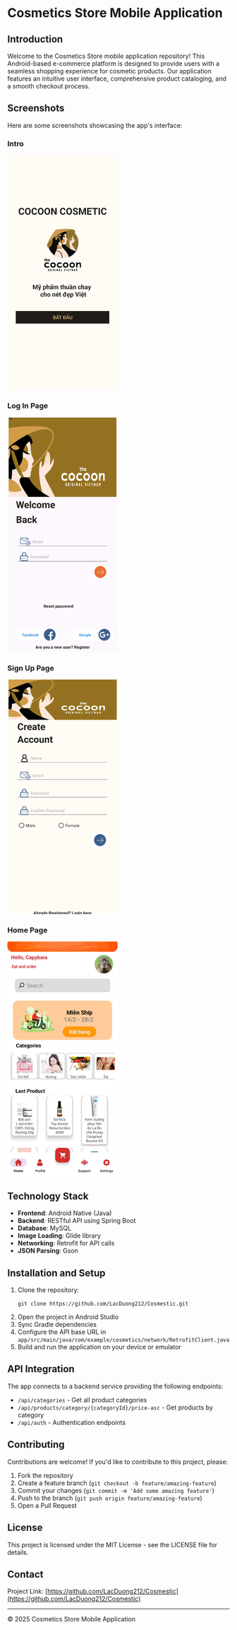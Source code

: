 # Cosmetics Store Mobile Application

## Introduction
Welcome to the Cosmetics Store mobile application repository! This Android-based e-commerce platform is designed to provide users with a seamless shopping experience for cosmetic products. Our application features an intuitive user interface, comprehensive product cataloging, and a smooth checkout process.

## Screenshots
Here are some screenshots showcasing the app's interface:

### Intro
<img src="https://raw.githubusercontent.com/LacDuong212/Cosmestic/refs/heads/master/screenshots/Intro.jpg" width="250" alt="Intro">

### Log In Page
<img src="https://raw.githubusercontent.com/LacDuong212/Cosmestic/refs/heads/master/screenshots/Log_In.jpg" width="250" alt="Log In">

### Sign Up Page
<img src="https://raw.githubusercontent.com/LacDuong212/Cosmestic/refs/heads/master/screenshots/Sign_Up.jpg" width="250" alt="Sign Up">

### Home Page
<img src="https://raw.githubusercontent.com/LacDuong212/Cosmestic/refs/heads/master/screenshots/Home.jpg" width="250" alt="Home">

## Technology Stack
- **Frontend**: Android Native (Java)
- **Backend**: RESTful API using Spring Boot
- **Database**: MySQL
- **Image Loading**: Glide library
- **Networking**: Retrofit for API calls
- **JSON Parsing**: Gson

## Installation and Setup
1. Clone the repository:
   ```
   git clone https://github.com/LacDuong212/Cosmestic.git
   ```
2. Open the project in Android Studio
3. Sync Gradle dependencies
4. Configure the API base URL in `app/src/main/java/com/example/cosmetics/network/RetrofitClient.java`
5. Build and run the application on your device or emulator

## API Integration
The app connects to a backend service providing the following endpoints:
- `/api/categories` - Get all product categories
- `/api/products/category/{categoryId}/price-asc` - Get products by category
- `/api/auth` - Authentication endpoints

## Contributing
Contributions are welcome! If you'd like to contribute to this project, please:
1. Fork the repository
2. Create a feature branch (`git checkout -b feature/amazing-feature`)
3. Commit your changes (`git commit -m 'Add some amazing feature'`)
4. Push to the branch (`git push origin feature/amazing-feature`)
5. Open a Pull Request

## License
This project is licensed under the MIT License - see the LICENSE file for details.

## Contact
Project Link: [https://github.com/LacDuong212/Cosmestic](https://github.com/LacDuong212/Cosmestic)

---

© 2025 Cosmetics Store Mobile Application

